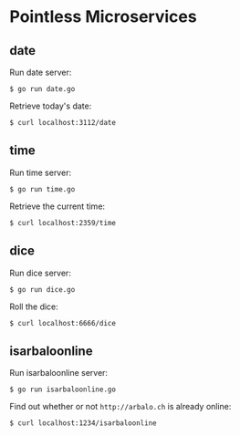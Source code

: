 # Pointless Microservices

## date

Run date server:

    $ go run date.go

Retrieve today's date:

    $ curl localhost:3112/date

## time

Run time server:

    $ go run time.go

Retrieve the current time:

    $ curl localhost:2359/time

## dice

Run dice server:

    $ go run dice.go

Roll the dice:

    $ curl localhost:6666/dice

## isarbaloonline

Run isarbaloonline server:

    $ go run isarbaloonline.go

Find out whether or not `http://arbalo.ch` is already online:

    $ curl localhost:1234/isarbaloonline
